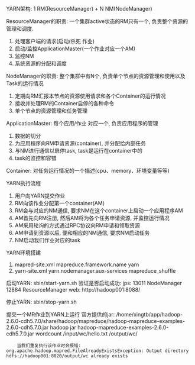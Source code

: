 

YARN架构:
1 RM(ResourceManager) + N NM(NodeManager)

ResourceManager的职责: 一个集群active状态的RM只有一个, 负责整个资源的管理和调度.
1) 处理客户端的请求(启动/杀死 作业)
2) 启动/监控ApplicationMaster(一个作业对应一个AM)
3) 监控NM
4) 系统资源的分配和调度

NodeManager的职责: 整个集群中有N个, 负责单个节点的资源管理和使用以及Task的运行情况
1) 定期向RM汇报本节点的资源使用请求和各个Container的运行情况
2) 接收并处理RM的Container启停的各种命令
3) 单个节点的资源管理和任务管理


ApplicationMaster: 每个应用/作业 对应一个, 负责应用程序的管理
1) 数据的切分
2) 为应用程序向RM申请资源(container), 并分配给内部任务
3) 与NM进行通信以启停task, task是运行在container中的
4) task的监控和容错


Container: 对任务运行情况的一个描述(cpu、memory、环境变量等等)


YARN执行流程
1) 用户向YARN提交作业
2) RM向该作业分配第一个container(AM)
3) RM会与对应的NM通信, 要求NM在这个container上启动一个应用程序AM
4) AM首先向RM注册, 然后AM将为各个任务申请资源, 并监控运行情况
5) AM采用轮询的方式通过RPC协议向RM申请和领取资源
6) AM申请到资源以后, 便和相应的NM通信, 要求NM启动任务
7) NM启动我们作业对应的task


YARN环境搭建
1) mapred-site.xml
	<property>
        <name>mapreduce.framework.name</name>
        <value>yarn</value>
    </property>
2) yarn-site.xml
	<property>
        <name>yarn.nodemanager.aux-services</name>
        <value>mapreduce_shuffle</value>
    </property>


启动YARN:
	sbin/start-yarn.sh
	验证是否启动成功: 
	jps:
		13011 NodeManager
		12884 ResourceManager
	web: 
		http://hadoop001:8088/


停止YARN:
	sbin/stop-yarn.sh



提交一个MR作业到YARN上运行
	官方提供的jar:
		/home/xingtb/app/hadoop-2.6.0-cdh5.7.0/share/hadoop/mapreduce/hadoop-mapreduce-examples-2.6.0-cdh5.7.0.jar
		hadoop jar hadoop-mapreduce-examples-2.6.0-cdh5.7.0.jar wordcount /input/wc/hello.txt /output/wc/

		当我们重复执行该作业时会报错: org.apache.hadoop.mapred.FileAlreadyExistsException: Output directory hdfs://hadoop001:8020/output/wc already exists
